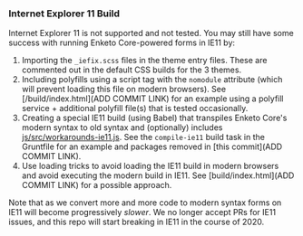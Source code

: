 ### Internet Explorer 11 Build

Internet Explorer 11 is not supported and not tested. You may still have some success with running Enketo Core-powered forms in IE11 by:

1. Importing the `_iefix.scss` files in the theme entry files. These are commented out in the default CSS builds for the 3 themes.
2. Including polyfills using a script tag with the `nomodule` attribute (which will prevent loading this file on modern browsers). See [/build/index.html](ADD COMMIT LINK) for an example using a polyfill service + additional polyfill file(s) that is tested occasionally.
3. Creating a special IE11 build (using Babel) that transpiles Enketo Core's modern syntax to old syntax and (optionally) includes [js/src/workarounds-ie11.js](./sjs/src/workarounds-ie11). See the `compile-ie11` build task in the Gruntfile for an example and packages removed in [this commit](ADD COMMIT LINK).
4. Use loading tricks to avoid loading the IE11 build in modern browsers and avoid executing the modern build in IE11. See [build/index.html](ADD COMMIT LINK) for a possible approach.

Note that as we convert more and more code to modern syntax forms on IE11 will become progressively _slower_. We no longer accept PRs for IE11 issues, and this repo will start breaking in IE11 in the course of 2020.